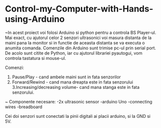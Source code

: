 # Control-my-Computer-with-Hands-using-Arduino
~In acest proiect voi folosi Arduino si python pentru a controla BS Player-ul.
Mai exact, cu ajutorul celor 2 senzori ultrasonici voi masura distanta de la maini pana la monitor si in functie de aceasta distanta se va executa o anumita comanda. Comenzile din Arduino sunt trimise pc-ul prin serial port. De acolo sunt citite de Python, iar cu ajutorul librariei pyautogui, vom controla tastatura si mouse-ul.


Comenzi:
1. Pause/Play - cand ambele maini sunt in fata senzorilor 
2. Forward/Rewind - cand mana dreapta este in fata senzorului
3.Increasing/decreasing volume- cand mana stanga este in fata senzorului.


~ Componente necesare: 
     -2x ultrasonic sensor
     -arduino Uno
     -connecting wires
     -breadboard
     
Cei doi senzori sunt conectati la pinii digitali ai placii arduino, si la GND si 5V.     







